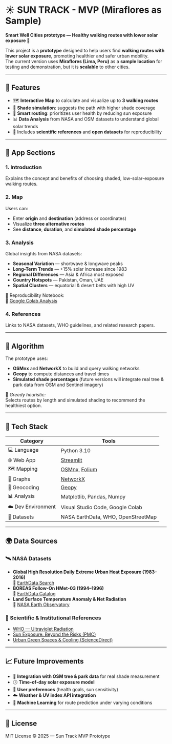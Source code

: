 # ☀️ SUN TRACK - MVP (Miraflores as Sample)

**Smart Well Cities prototype — Healthy walking routes with lower solar exposure 🌳**

This project is a **prototype** designed to help users find **walking routes with lower solar exposure**, promoting healthier and safer urban mobility.  
The current version uses **Miraflores (Lima, Peru)** as a **sample location** for testing and demonstration, but it is **scalable** to other cities.

---

## 🚀 Features

- 🗺️ **Interactive Map** to calculate and visualize up to **3 walking routes**  
- 🌳 **Shade simulation**: suggests the path with higher shade coverage  
- 🧠 **Smart routing**: prioritizes user health by reducing sun exposure  
- 📊 **Data Analysis** from NASA and OSM datasets to understand global solar trends  
- 📎 Includes **scientific references** and **open datasets** for reproducibility  

---

## 🧭 App Sections

### 1. **Introduction**
Explains the concept and benefits of choosing shaded, low-solar-exposure walking routes.

### 2. **Map**
Users can:
- Enter **origin** and **destination** (address or coordinates)  
- Visualize **three alternative routes**  
- See **distance**, **duration**, and **simulated shade percentage**  

### 3. **Analysis**
Global insights from NASA datasets:
- **Seasonal Variation** — shortwave & longwave peaks  
- **Long-Term Trends** — +15% solar increase since 1983  
- **Regional Differences** — Asia & Africa most exposed  
- **Country Hotspots** — Pakistan, Oman, UAE  
- **Spatial Clusters** — equatorial & desert belts with high UV

📓 Reproducibility Notebook:  
🔗 [Google Colab Analysis](https://colab.research.google.com/drive/1rKnuQe6UydH8H0ZGUVVh0Rb4JOQujOU0?usp=sharing)

### 4. **References**
Links to NASA datasets, WHO guidelines, and related research papers.

---

## 🧠 Algorithm

The prototype uses:
- **OSMnx** and **NetworkX** to build and query walking networks  
- **Geopy** to compute distances and travel times  
- **Simulated shade percentages** (future versions will integrate real tree & park data from OSM and Sentinel imagery)

🧩 *Greedy heuristic:*  
Selects routes by length and simulated shading to recommend the healthiest option.

---

## 🧰 Tech Stack

| Category | Tools |
|----------|-------|
| 💻 Language | Python 3.10 |
| 🌐 Web App | [Streamlit](https://streamlit.io/) |
| 🗺️ Mapping | [OSMnx](https://osmnx.readthedocs.io/), [Folium](https://python-visualization.github.io/folium/) |
| 📐 Graphs | [NetworkX](https://networkx.org/) |
| 📏 Geocoding | [Geopy](https://geopy.readthedocs.io/) |
| 📊 Analysis | Matplotlib, Pandas, Numpy |
| ☁️ Dev Environment | Visual Studio Code, Google Colab |
| 🔢 Datasets | NASA EarthData, WHO, OpenStreetMap |

---

## 🌍 Data Sources

### 🛰️ NASA Datasets
- **Global High Resolution Daily Extreme Urban Heat Exposure (1983–2016)**  
  🔗 [EarthData Search](https://search.earthdata.nasa.gov/search/granules/collection-details?p=C3540912037-ESDIS&pg[0][v]=f&pg[0][gsk]=-start_date&q=1983&gdf=CSV&tl=946684800!5)  
- **BOREAS Follow-On HMet-03 (1994–1996)**  
  🔗 [EarthData Catalog](https://www.earthdata.nasa.gov/data/catalog/ornl-cloud-bfo-hmet03-hourly-met-p1-608-1?utm_source)  
- **Land Surface Temperature Anomaly & Net Radiation**  
  🔗 [NASA Earth Observatory](https://earthobservatory.nasa.gov/global-maps/MOD_LSTAD_M/CERES_NETFLUX_M)

### 🧠 Scientific & Institutional References
- [WHO — Ultraviolet Radiation](https://www.who.int/health-topics/ultraviolet-radiation#tab=tab_2)  
- [Sun Exposure: Beyond the Risks (PMC)](https://pmc.ncbi.nlm.nih.gov/articles/PMC6830553/#sec15)  
- [Urban Green Spaces & Cooling (ScienceDirect)](https://www.sciencedirect.com/science/article/pii/S2210670725003890#sec5)

---

## 📈 Future Improvements

- 🌳 **Integration with OSM tree & park data** for real shade measurement  
- 🕒 **Time-of-day solar exposure model**  
- 📱 **User preferences** (health goals, sun sensitivity)  
- ☁️ **Weather & UV index API integration**  
- 🤖 **Machine Learning** for route prediction under varying conditions  

---

## 📜 License
MIT License © 2025 — Sun Track MVP Prototype
